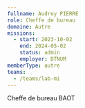 ```yaml
---
fullname: Audrey PIERRE
role: Cheffe de bureau
domaine: Autre
missions:
  - start: 2023-10-02
    end: 2024-05-02
    status: admin
    employer: DTNUM
memberType: autre
teams:
  - /teams/lab-mi
---
```


Cheffe de bureau BAOT
